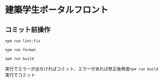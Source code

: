 # 建築学生ポータルフロント

## コミット前操作

```zsh
npm run lint:fix

npm run format

npm run build
```

実行でエラーが出なければコミット、エラーがあれば修正後再度`npm run build`実行でコミット
